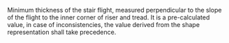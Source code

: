 ﻿Minimum thickness of the stair flight, measured perpendicular to the slope of the flight to the inner corner of riser and tread. It is a pre-calculated value, in case of inconsistencies, the value derived from the shape representation shall take precedence.
